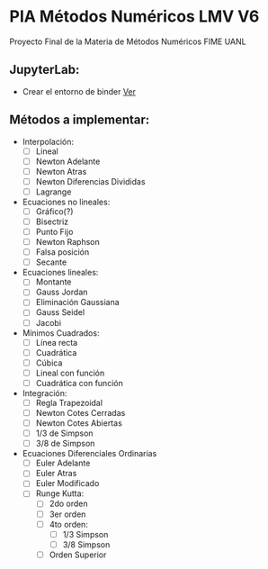 # PIA Métodos Numéricos LMV V6
Proyecto Final de la Materia de Métodos Numéricos FIME UANL

## JupyterLab:
* Crear el entorno de binder [Ver](https://github.com/jupyterlab/jupyterlab-demo)

## Métodos a implementar:
* Interpolación:
    - [ ] Lineal
    - [ ] Newton Adelante
    - [ ] Newton Atras
    - [ ] Newton Diferencias Divididas
    - [ ] Lagrange
    
* Ecuaciones no lineales:
    - [ ] Gráfico(?)
    - [ ] Bisectriz
    - [ ] Punto Fijo
    - [ ] Newton Raphson
    - [ ] Falsa posición
    - [ ] Secante
    
* Ecuaciones lineales:
    - [ ] Montante
    - [ ] Gauss Jordan
    - [ ] Eliminación Gaussiana
    - [ ] Gauss Seidel
    - [ ] Jacobi
    
* Mínimos Cuadrados:
    - [ ] Línea recta
    - [ ] Cuadrática
    - [ ] Cúbica 
    - [ ] Lineal con función
    - [ ] Cuadrática con función

* Integración:
    - [ ] Regla Trapezoidal
    - [ ] Newton Cotes Cerradas
    - [ ] Newton Cotes Abiertas
    - [ ] 1/3 de Simpson
    - [ ] 3/8 de Simpson

* Ecuaciones Diferenciales Ordinarias
    - [ ] Euler Adelante
    - [ ] Euler Atras
    - [ ] Euler Modificado
    - [ ] Runge Kutta:
        - [ ] 2do orden
        - [ ] 3er orden
        - [ ] 4to orden:
            - [ ] 1/3 Simpson
            - [ ] 3/8 Simpson
        - [ ] Orden Superior
